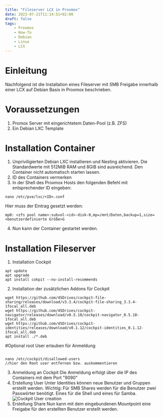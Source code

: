 ```yaml
---
title: "Fileserver LCX in Proxmox"
date: 2023-07-21T11:14:51+02:00
draft: false  
tags: 
    - Proxmox
    - How-To
    - Debian
    - Linux
    - LCX
---
```

# Einleitung
Nachfolgend ist die Installation eines Fileserver mit SMB Freigabe innerhalb einer LCX auf Debian Basis in Proxmox beschrieben.

# Voraussetzungen
1. Promox Server mit eingerichtetem Daten-Pool (z.B. ZFS)
2. Ein Debian LXC Template

# Installation Container
1. Unpriviligierten Debian LXC installieren und Nesting aktivieren. Die Standardwerte mit  512MiB RAM und 8GiB sind ausreichend. Den Container nicht automatisch starten lassen.
2. ID des Containers vermerken
3. In der Shell des Proxmox Hosts den folgenden Befehl mit entsprechender ID eingeben:
```
nano /etc/pve/lxc/<ID>.conf

```
Hier muss der Eintrag gesetzt werden:
```
mp0: <zfs pool name>:subvol-<id>-disk-0,mp=/mnt/Daten,backup=1,size=<benutzerdefinierte Größe>G

```
4. Nun kann der Container gestartet werden.

# Installation Fileserver
1. Installation Cockpit
```
apt update
apt upgrade
apt install cokpit --no-install-recommends

```
2. Installation der zusätzlichen Addons für Cockpit
```
wget https://github.com/45Drives/cockpit-file-sharing/releases/download/v3.3.4/cockpit-file-sharing_3.3.4-1focal_all.deb
wget https://github.com/45Drives/cockpit-navigator/releases/download/v0.5.10/cockpit-navigator_0.5.10-1focal_all.deb
wget https://github.com/45Drives/cockpit-identities/releases/download/v0.1.12/cockpit-identities_0.1.12-1focal_all.deb
apt install ./*.deb
```
#Optional root User erlauben für Anmeldung
```

nano /etc/cockpit/disallowed-users
//hier den Root user entfernen bzw. auskommentieren
```
3. Anmeldung an Cockpit
Die Anmeldung erfolgt über die IP des Containers mit dem Port "9090"
4. Erstellung User
Unter Identities können neue Benutzer und Gruppen erstellt werden. Wichtig: Für SMB Shares werden für die Benutzer zwei Passwörter benötigt. Eines für die Shell und eines für Samba.
![Cockpit User creation](/images/cockpit-user-creation.png)
5. Erstellung Share
Nun kann mit dem eingebundenen Mountpoint eine Freigabe für den erstellten Benutzer erstellt werden.
